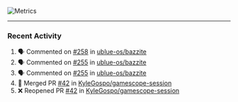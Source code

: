 ![Metrics](https://metrics.lecoq.io/KyleGospo?template=classic&base=header%2C%20activity%2C%20community%2C%20repositories%2C%20metadata&base.indepth=false&base.hireable=false&base.skip=false&config.timezone=America%2FLos_Angeles)

---
### Recent Activity
<!--START_SECTION:activity-->
1. 🗣 Commented on [#258](https://github.com/ublue-os/bazzite/issues/258#issuecomment-1705453580) in [ublue-os/bazzite](https://github.com/ublue-os/bazzite)
2. 🗣 Commented on [#255](https://github.com/ublue-os/bazzite/issues/255#issuecomment-1704688478) in [ublue-os/bazzite](https://github.com/ublue-os/bazzite)
3. 🗣 Commented on [#255](https://github.com/ublue-os/bazzite/issues/255#issuecomment-1704673374) in [ublue-os/bazzite](https://github.com/ublue-os/bazzite)
4. 🎉 Merged PR [#42](https://github.com/KyleGospo/gamescope-session/pull/42) in [KyleGospo/gamescope-session](https://github.com/KyleGospo/gamescope-session)
5. ❌ Reopened PR [#42](https://github.com/KyleGospo/gamescope-session/pull/42) in [KyleGospo/gamescope-session](https://github.com/KyleGospo/gamescope-session)
<!--END_SECTION:activity-->

